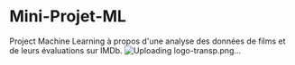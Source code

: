 # Mini-Projet-ML
Project Machine Learning à propos d'une analyse des données de films et de leurs évaluations sur IMDb.
![Uploading logo-transp.png…]()
